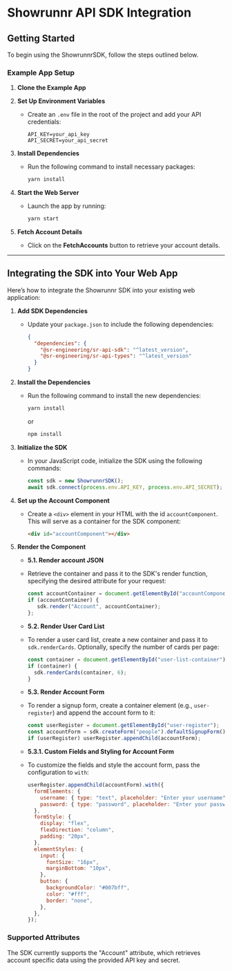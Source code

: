 # Showrunnr API SDK Integration

## Getting Started

To begin using the ShowrunnrSDK, follow the steps outlined below.

### Example App Setup

1. **Clone the Example App**

2. **Set Up Environment Variables**
   - Create an `.env` file in the root of the project and add your API credentials:
     ```
     API_KEY=your_api_key
     API_SECRET=your_api_secret
     ```

3. **Install Dependencies**
   - Run the following command to install necessary packages:
     ```bash
     yarn install
     ```

4. **Start the Web Server**
   - Launch the app by running:
     ```bash
     yarn start
     ```

5. **Fetch Account Details**
   - Click on the **FetchAccounts** button to retrieve your account details.

---

## Integrating the SDK into Your Web App

Here’s how to integrate the Showrunnr SDK into your existing web application:

1. **Add SDK Dependencies**
   - Update your `package.json` to include the following dependencies:
     ```json
     {
       "dependencies": {
         "@sr-engineering/sr-api-sdk": "^latest_version",
         "@sr-engineering/sr-api-types": "^latest_version"
       }
     }
     ```

2. **Install the Dependencies**
   - Run the following command to install the new dependencies:
     ```bash
     yarn install
     ```
     or
     ```bash
     npm install
     ```

3. **Initialize the SDK**
   - In your JavaScript code, initialize the SDK using the following commands:
     ```javascript
     const sdk = new ShowrunnrSDK();
     await sdk.connect(process.env.API_KEY, process.env.API_SECRET);
     ```

4. **Set up the Account Component**
   - Create a `<div>` element in your HTML with the id `accountComponent`. This will serve as a container for the SDK component:
     
     ```html
     <div id="accountComponent"></div>
     ```

5. **Render the Component**

      - **5.1. Render account JSON**
   - Retrieve the container and pass it to the SDK's render function, specifying the desired attribute for your request:
      ```javascript
      const accountContainer = document.getElementById("accountComponent");
      if (accountContainer) {
         sdk.render("Account", accountContainer);
      };
      ```
           
   - **5.2. Render User Card List**  
      
   - To render a user card list, create a new container and pass it to `sdk.renderCards`. Optionally, specify the number of cards per page:
      ```javascript
      const container = document.getElementById("user-list-container");
      if (container) {
        sdk.renderCards(container, 6);
      }
      ```
   
   - **5.3. Render Account Form**  
      
   - To render a signup form, create a container element (e.g., `user-register`) and append the account form to it:
      ```javascript
      const userRegister = document.getElementById("user-register");
      const accountForm = sdk.createForm("people").defaultSignupForm();
      if (userRegister) userRegister.appendChild(accountForm);
      ```
   
   - **5.3.1. Custom Fields and Styling for Account Form**
      
   - To customize the fields and style the account form, pass the configuration to `with`:
      ```javascript
      userRegister.appendChild(accountForm).with({
        formElements: {
          username: { type: "text", placeholder: "Enter your username" },
          password: { type: "password", placeholder: "Enter your password" },
        },
        formStyle: {
          display: "flex",
          flexDirection: "column",
          padding: "20px",
        },
        elementStyles: {
          input: {
            fontSize: "16px",
            marginBottom: "10px",
          },
          button: {
            backgroundColor: "#007bff",
            color: "#fff",
            border: "none",
          },
        },
      });
      ```

### Supported Attributes

The SDK currently supports the "Account" attribute, which retrieves account specific data using the provided API key and secret.



